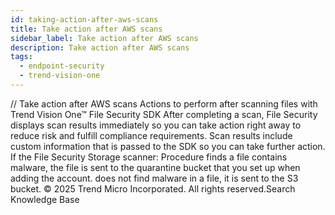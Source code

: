 ```yaml
---
id: taking-action-after-aws-scans
title: Take action after AWS scans
sidebar_label: Take action after AWS scans
description: Take action after AWS scans
tags:
  - endpoint-security
  - trend-vision-one
---
```


/*<![CDATA[*/ $('#title').html($('meta[name=map-description]').attr('content')); /*]]>*/ Take action after AWS scans Actions to perform after scanning files with Trend Vision One™ File Security SDK After completing a scan, File Security displays scan results immediately so you can take action right away to reduce risk and fulfill compliance requirements. Scan results include custom information that is passed to the SDK so you can take further action. If the File Security Storage scanner: Procedure finds a file contains malware, the file is sent to the quarantine bucket that you set up when adding the account. does not find malware in a file, it is sent to the S3 bucket. © 2025 Trend Micro Incorporated. All rights reserved.Search Knowledge Base
